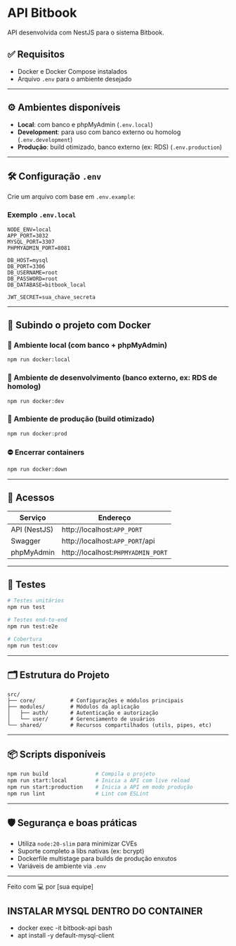 # API Bitbook

API desenvolvida com NestJS para o sistema Bitbook.

## ✅ Requisitos

- Docker e Docker Compose instalados
- Arquivo `.env` para o ambiente desejado

---

## ⚙️ Ambientes disponíveis

- **Local**: com banco e phpMyAdmin (`.env.local`)
- **Development**: para uso com banco externo ou homolog (`.env.development`)
- **Produção**: build otimizado, banco externo (ex: RDS) (`.env.production`)

---

## 🛠️ Configuração `.env`

Crie um arquivo com base em `.env.example`:

### Exemplo `.env.local`

```env
NODE_ENV=local
APP_PORT=3032
MYSQL_PORT=3307
PHPMYADMIN_PORT=8081

DB_HOST=mysql
DB_PORT=3306
DB_USERNAME=root
DB_PASSWORD=root
DB_DATABASE=bitbook_local

JWT_SECRET=sua_chave_secreta
```

---

## 🚀 Subindo o projeto com Docker

### 🧪 Ambiente local (com banco + phpMyAdmin)

```bash
npm run docker:local
```

### 🧪 Ambiente de desenvolvimento (banco externo, ex: RDS de homolog)

```bash
npm run docker:dev
```

### 🧪 Ambiente de produção (build otimizado)

```bash
npm run docker:prod
```

### ⛔ Encerrar containers

```bash
npm run docker:down
```

---

## 🧭 Acessos

| Serviço      | Endereço                           |
| ------------ | ---------------------------------- |
| API (NestJS) | http://localhost:`APP_PORT`        |
| Swagger      | http://localhost:`APP_PORT`/api    |
| phpMyAdmin   | http://localhost:`PHPMYADMIN_PORT` |

---

## 🧪 Testes

```bash
# Testes unitários
npm run test

# Testes end-to-end
npm run test:e2e

# Cobertura
npm run test:cov
```

---

## 🗂️ Estrutura do Projeto

```
src/
├── core/           # Configurações e módulos principais
├── modules/        # Módulos da aplicação
│   ├── auth/       # Autenticação e autorização
│   └── user/       # Gerenciamento de usuários
└── shared/         # Recursos compartilhados (utils, pipes, etc)
```

---

## 📦 Scripts disponíveis

```bash
npm run build               # Compila o projeto
npm run start:local         # Inicia a API com live reload
npm run start:production    # Inicia a API em modo produção
npm run lint                # Lint com ESLint
```

---

## 🛡️ Segurança e boas práticas

- Utiliza `node:20-slim` para minimizar CVEs
- Suporte completo a libs nativas (ex: bcrypt)
- Dockerfile multistage para builds de produção enxutos
- Variáveis de ambiente via `.env`

---

Feito com 💻 por [sua equipe]


## INSTALAR MYSQL DENTRO DO CONTAINER
- docker exec -it bitbook-api bash
- apt install -y default-mysql-client